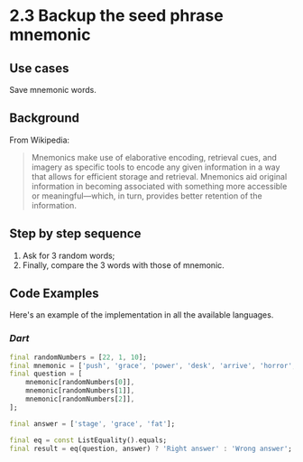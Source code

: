 # 2.3 Backup the seed phrase mnemonic

## Use cases

Save mnemonic words.

## Background

From Wikipedia:
> Mnemonics make use of elaborative encoding, retrieval cues, and imagery as specific tools to encode any given information in a way that allows for efficient storage and retrieval. Mnemonics aid original information in becoming associated with something more accessible or meaningful—which, in turn, provides better retention of the information.

## Step by step sequence

1. Ask for 3 random words;
2. Finally, compare the 3 words with those of mnemonic.

## Code Examples

Here's an example of the implementation in all the available languages.

### _Dart_

```dart
final randomNumbers = [22, 1, 10];
final mnemonic = ['push', 'grace', 'power', 'desk', 'arrive', 'horror', 'gallery', 'physical', 'kingdom', 'ecology', 'fat', 'firm', 'future', 'service', 'table', 'little', 'live', 'reason', 'maximum', 'short', 'motion', 'planet', 'stage', 'second'];
final question = [
    mnemonic[randomNumbers[0]],
    mnemonic[randomNumbers[1]],
    mnemonic[randomNumbers[2]],
];

final answer = ['stage', 'grace', 'fat'];

final eq = const ListEquality().equals;
final result = eq(question, answer) ? 'Right answer' : 'Wrong answer';
```
